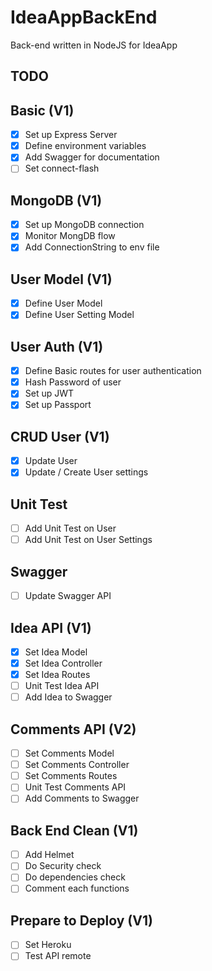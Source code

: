 # IdeaAppBackEnd

Back-end written in NodeJS for IdeaApp

## TODO

## Basic (V1)

- [x] Set up Express Server
- [x] Define environment variables
- [x] Add Swagger for documentation
- [ ] Set connect-flash

## MongoDB (V1)

- [x] Set up MongoDB connection
- [x] Monitor MongDB flow
- [x] Add ConnectionString to env file

## User Model (V1)

- [x] Define User Model
- [x] Define User Setting Model

## User Auth (V1)

- [x] Define Basic routes for user authentication
- [x] Hash Password of user
- [x] Set up JWT
- [x] Set up Passport

## CRUD User (V1)

- [x] Update User
- [x] Update / Create User settings

## Unit Test

- [ ] Add Unit Test on User
- [ ] Add Unit Test on User Settings

## Swagger

- [ ] Update Swagger API

## Idea API (V1)

- [x] Set Idea Model
- [x] Set Idea Controller
- [x] Set Idea Routes
- [ ] Unit Test Idea API
- [ ] Add Idea to Swagger

## Comments API (V2)

- [ ] Set Comments Model
- [ ] Set Comments Controller
- [ ] Set Comments Routes
- [ ] Unit Test Comments API
- [ ] Add Comments to Swagger

## Back End Clean (V1)

- [ ] Add Helmet
- [ ] Do Security check
- [ ] Do dependencies check
- [ ] Comment each functions

## Prepare to Deploy (V1)

- [ ] Set Heroku
- [ ] Test API remote
